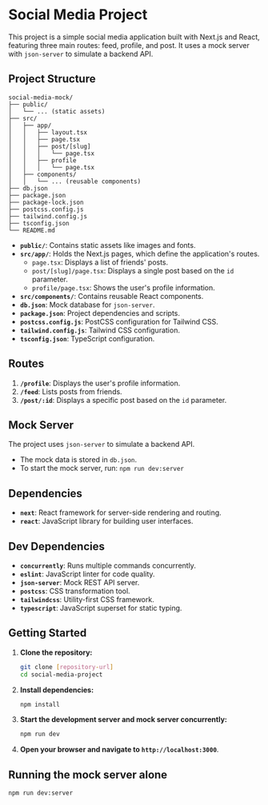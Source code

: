 # Social Media Project

This project is a simple social media application built with Next.js and React, featuring three main routes: feed, profile, and post. It uses a mock server with `json-server` to simulate a backend API.

## Project Structure

```
social-media-mock/
├── public/
│   └── ... (static assets)
├── src/
│   ├── app/
│   │   ├── layout.tsx
│   │   ├── page.tsx
│   │   ├── post/[slug]
│   │   │   └── page.tsx
│   │   ├── profile
│   │   │   └── page.tsx
│   ├── components/
│   │   └── ... (reusable components)
├── db.json
├── package.json
├── package-lock.json
├── postcss.config.js
├── tailwind.config.js
├── tsconfig.json
└── README.md
```

* **`public/`**: Contains static assets like images and fonts.
* **`src/app/`**: Holds the Next.js pages, which define the application's routes.
    * `page.tsx`: Displays a list of friends' posts.
    * `post/[slug]/page.tsx`: Displays a single post based on the `id` parameter.
    * `profile/page.tsx`: Shows the user's profile information.
* **`src/components/`**: Contains reusable React components.
* **`db.json`**: Mock database for `json-server`.
* **`package.json`**: Project dependencies and scripts.
* **`postcss.config.js`**: PostCSS configuration for Tailwind CSS.
* **`tailwind.config.js`**: Tailwind CSS configuration.
* **`tsconfig.json`**: TypeScript configuration.

## Routes

1.  **`/profile`**: Displays the user's profile information.
2.  **`/feed`**: Lists posts from friends.
3.  **`/post/:id`**: Displays a specific post based on the `id` parameter.

## Mock Server

The project uses `json-server` to simulate a backend API.

* The mock data is stored in `db.json`.
* To start the mock server, run: `npm run dev:server`

## Dependencies

* **`next`**: React framework for server-side rendering and routing.
* **`react`**: JavaScript library for building user interfaces.

## Dev Dependencies

* **`concurrently`**: Runs multiple commands concurrently.
* **`eslint`**: JavaScript linter for code quality.
* **`json-server`**: Mock REST API server.
* **`postcss`**: CSS transformation tool.
* **`tailwindcss`**: Utility-first CSS framework.
* **`typescript`**: JavaScript superset for static typing.

## Getting Started

1.  **Clone the repository:**

    ```bash
    git clone [repository-url]
    cd social-media-project
    ```

2.  **Install dependencies:**

    ```bash
    npm install
    ```

3.  **Start the development server and mock server concurrently:**

    ```bash
    npm run dev
    ```

4.  **Open your browser and navigate to `http://localhost:3000`**.

## Running the mock server alone

```bash
npm run dev:server